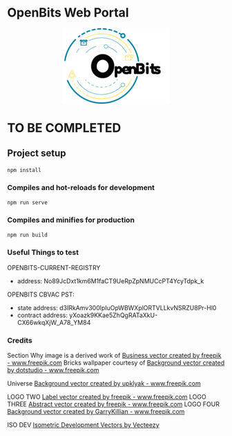 # OpenBits Web Portal

<div align="center">
   <img align="center" src="src/assets/logo-black.png" width="250px" alt="OpenBits logo" title="OpenBits Logo">
</div>

# TO BE COMPLETED #

## Project setup
```
npm install
```

### Compiles and hot-reloads for development
```
npm run serve
```

### Compiles and minifies for production
```
npm run build
```

### Useful Things to test

OPENBITS-CURRENT-REGISTRY
- address: No89JcDxt1km6M1faCT9UeRpZpNMUCcPT4YcyTdpk_k

OPENBITS CBVAC PST: 
- state address:  d3IRkAmv300lpIuOpWBWXplORTVLLkvNSRZU8Pr-Hl0
- contract address: yXoazk9KKae5ZhQgRATaXkU-CX66wkqXjW_A78_YM84

### Credits

Section Why image is a derived work of <a href='https://www.freepik.com/free-photos-vectors/business'>Business vector created by freepik - www.freepik.com</a>
Bricks wallpaper courtesy of <a href='https://www.freepik.com/free-photos-vectors/background'>Background vector created by dotstudio - www.freepik.com</a>

Universe <a href='https://www.freepik.com/free-photos-vectors/background'>Background vector created by upklyak - www.freepik.com</a>

LOGO TWO <a href='https://www.freepik.com/free-photos-vectors/label'>Label vector created by freepik - www.freepik.com</a>
LOGO THREE <a href='https://www.freepik.com/free-photos-vectors/abstract'>Abstract vector created by freepik - www.freepik.com</a>
LOGO FOUR <a href='https://www.freepik.com/free-photos-vectors/background'>Background vector created by GarryKillian - www.freepik.com</a>

ISO DEV <a href="https://www.vecteezy.com/free-vector/isometric-development">Isometric Development Vectors by Vecteezy</a>
